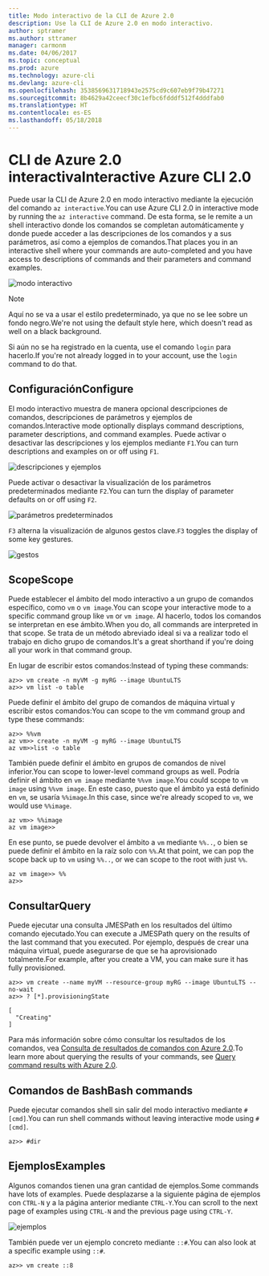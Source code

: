 ```yaml
---
title: Modo interactivo de la CLI de Azure 2.0
description: Use la CLI de Azure 2.0 en modo interactivo.
author: sptramer
ms.author: sttramer
manager: carmonm
ms.date: 04/06/2017
ms.topic: conceptual
ms.prod: azure
ms.technology: azure-cli
ms.devlang: azure-cli
ms.openlocfilehash: 3538569631718943e2575cd9c607eb9f79b47271
ms.sourcegitcommit: 8b4629a42ceecf30c1efbc6fdddf512f4dddfab0
ms.translationtype: HT
ms.contentlocale: es-ES
ms.lasthandoff: 05/18/2018
---
```

# <a name="interactive-azure-cli-20"></a><span data-ttu-id="471c5-103">CLI de Azure 2.0 interactiva</span><span class="sxs-lookup"><span data-stu-id="471c5-103">Interactive Azure CLI 2.0</span></span>

<span data-ttu-id="471c5-104">Puede usar la CLI de Azure 2.0 en modo interactivo mediante la ejecución del comando `az interactive`.</span><span class="sxs-lookup"><span data-stu-id="471c5-104">You can use Azure CLI 2.0 in interactive mode by running the `az interactive` command.</span></span>
<span data-ttu-id="471c5-105">De esta forma, se le remite a un shell interactivo donde los comandos se completan automáticamente y donde puede acceder a las descripciones de los comandos y a sus parámetros, así como a ejemplos de comandos.</span><span class="sxs-lookup"><span data-stu-id="471c5-105">That places you in an interactive shell where your commands are auto-completed and you have access to descriptions of commands and their parameters and command examples.</span></span>

![modo interactivo](./media/interactive-azure-cli/webapp-create.png)

> [!NOTE]
> <span data-ttu-id="471c5-107">Aquí no se va a usar el estilo predeterminado, ya que no se lee sobre un fondo negro.</span><span class="sxs-lookup"><span data-stu-id="471c5-107">We're not using the default style here, which doesn't read as well on a black background.</span></span>

<span data-ttu-id="471c5-108">Si aún no se ha registrado en la cuenta, use el comando `login` para hacerlo.</span><span class="sxs-lookup"><span data-stu-id="471c5-108">If you're not already logged in to your account, use the `login` command to do that.</span></span>

## <a name="configure"></a><span data-ttu-id="471c5-109">Configuración</span><span class="sxs-lookup"><span data-stu-id="471c5-109">Configure</span></span>

<span data-ttu-id="471c5-110">El modo interactivo muestra de manera opcional descripciones de comandos, descripciones de parámetros y ejemplos de comandos.</span><span class="sxs-lookup"><span data-stu-id="471c5-110">Interactive mode optionally displays command descriptions, parameter descriptions, and command examples.</span></span>
<span data-ttu-id="471c5-111">Puede activar o desactivar las descripciones y los ejemplos mediante `F1`.</span><span class="sxs-lookup"><span data-stu-id="471c5-111">You can turn descriptions and examples on or off using `F1`.</span></span>

![descripciones y ejemplos](./media/interactive-azure-cli/descriptions-and-examples.png)

<span data-ttu-id="471c5-113">Puede activar o desactivar la visualización de los parámetros predeterminados mediante `F2`.</span><span class="sxs-lookup"><span data-stu-id="471c5-113">You can turn the display of parameter defaults on or off using `F2`.</span></span>

![parámetros predeterminados](./media/interactive-azure-cli/defaults.png)

<span data-ttu-id="471c5-115">`F3` alterna la visualización de algunos gestos clave.</span><span class="sxs-lookup"><span data-stu-id="471c5-115">`F3` toggles the display of some key gestures.</span></span>

![gestos](./media/interactive-azure-cli/gestures.png)

## <a name="scope"></a><span data-ttu-id="471c5-117">Scope</span><span class="sxs-lookup"><span data-stu-id="471c5-117">Scope</span></span>

<span data-ttu-id="471c5-118">Puede establecer el ámbito del modo interactivo a un grupo de comandos específico, como `vm` o `vm image`.</span><span class="sxs-lookup"><span data-stu-id="471c5-118">You can scope your interactive mode to a specific command group like `vm` or `vm image`.</span></span>
<span data-ttu-id="471c5-119">Al hacerlo, todos los comandos se interpretan en ese ámbito.</span><span class="sxs-lookup"><span data-stu-id="471c5-119">When you do, all commands are interpreted in that scope.</span></span>
<span data-ttu-id="471c5-120">Se trata de un método abreviado ideal si va a realizar todo el trabajo en dicho grupo de comandos.</span><span class="sxs-lookup"><span data-stu-id="471c5-120">It's a great shorthand if you're doing all your work in that command group.</span></span>

<span data-ttu-id="471c5-121">En lugar de escribir estos comandos:</span><span class="sxs-lookup"><span data-stu-id="471c5-121">Instead of typing these commands:</span></span>

```azurecli
az>> vm create -n myVM -g myRG --image UbuntuLTS
az>> vm list -o table
```

<span data-ttu-id="471c5-122">Puede definir el ámbito del grupo de comandos de máquina virtual y escribir estos comandos:</span><span class="sxs-lookup"><span data-stu-id="471c5-122">You can scope to the vm command group and type these commands:</span></span>

```azurecli
az>> %%vm
az vm>> create -n myVM -g myRG --image UbuntuLTS
az vm>>list -o table
```

<span data-ttu-id="471c5-123">También puede definir el ámbito en grupos de comandos de nivel inferior.</span><span class="sxs-lookup"><span data-stu-id="471c5-123">You can scope to lower-level command groups as well.</span></span>
<span data-ttu-id="471c5-124">Podría definir el ámbito en `vm image` mediante `%%vm image`.</span><span class="sxs-lookup"><span data-stu-id="471c5-124">You could scope to `vm image` using `%%vm image`.</span></span>
<span data-ttu-id="471c5-125">En este caso, puesto que el ámbito ya está definido en `vm`, se usaría `%%image`.</span><span class="sxs-lookup"><span data-stu-id="471c5-125">In this case, since we're already scoped to `vm`, we would use `%%image`.</span></span>

```azurecli
az vm>> %%image
az vm image>>
```

<span data-ttu-id="471c5-126">En ese punto, se puede devolver el ámbito a `vm` mediante `%%..`, o bien se puede definir el ámbito en la raíz solo con `%%`.</span><span class="sxs-lookup"><span data-stu-id="471c5-126">At that point, we can pop the scope back up to `vm` using `%%..`, or we can scope to the root with just `%%`.</span></span>

```azurecli
az vm image>> %%
az>>
```

## <a name="query"></a><span data-ttu-id="471c5-127">Consultar</span><span class="sxs-lookup"><span data-stu-id="471c5-127">Query</span></span>

<span data-ttu-id="471c5-128">Puede ejecutar una consulta JMESPath en los resultados del último comando ejecutado.</span><span class="sxs-lookup"><span data-stu-id="471c5-128">You can execute a JMESPath query on the results of the last command that you executed.</span></span>
<span data-ttu-id="471c5-129">Por ejemplo, después de crear una máquina virtual, puede asegurarse de que se ha aprovisionado totalmente.</span><span class="sxs-lookup"><span data-stu-id="471c5-129">For example, after you create a VM, you can make sure it has fully provisioned.</span></span>

```azurecli
az>> vm create --name myVM --resource-group myRG --image UbuntuLTS --no-wait
az>> ? [*].provisioningState
```

```output
[
  "Creating"
]
```

<span data-ttu-id="471c5-130">Para más información sobre cómo consultar los resultados de los comandos, vea [Consulta de resultados de comandos con Azure 2.0](query-azure-cli.md).</span><span class="sxs-lookup"><span data-stu-id="471c5-130">To learn more about querying the results of your commands, see [Query command results with Azure 2.0](query-azure-cli.md).</span></span>

## <a name="bash-commands"></a><span data-ttu-id="471c5-131">Comandos de Bash</span><span class="sxs-lookup"><span data-stu-id="471c5-131">Bash commands</span></span>

<span data-ttu-id="471c5-132">Puede ejecutar comandos shell sin salir del modo interactivo mediante `#[cmd]`.</span><span class="sxs-lookup"><span data-stu-id="471c5-132">You can run shell commands without leaving interactive mode using `#[cmd]`.</span></span>

```azurecli
az>> #dir
```

## <a name="examples"></a><span data-ttu-id="471c5-133">Ejemplos</span><span class="sxs-lookup"><span data-stu-id="471c5-133">Examples</span></span>

<span data-ttu-id="471c5-134">Algunos comandos tienen una gran cantidad de ejemplos.</span><span class="sxs-lookup"><span data-stu-id="471c5-134">Some commands have lots of examples.</span></span>
<span data-ttu-id="471c5-135">Puede desplazarse a la siguiente página de ejemplos con `CTRL-N` y a la página anterior mediante `CTRL-Y`.</span><span class="sxs-lookup"><span data-stu-id="471c5-135">You can scroll to the next page of examples using `CTRL-N` and the previous page using `CTRL-Y`.</span></span>

![ejemplos](./media/interactive-azure-cli/examples.png)

<span data-ttu-id="471c5-137">También puede ver un ejemplo concreto mediante `::#`.</span><span class="sxs-lookup"><span data-stu-id="471c5-137">You can also look at a specific example using `::#`.</span></span>

```azurecli
az>> vm create ::8
```
